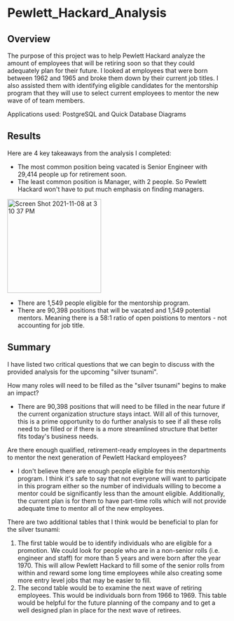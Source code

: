 # Pewlett_Hackard_Analysis

## Overview
The purpose of this project was to help Pewlett Hackard analyze the amount of employees that will be retiring soon so that they could adequately plan for their future. I looked at employees that were born between 1962 and 1965 and broke them down by their current job titles. I also assisted them with identifying eligible candidates for the mentorship program that they will use to select current employees to mentor the new wave of of team members.

Applications used: PostgreSQL and Quick Database Diagrams

## Results
Here are 4 key takeaways from the analysis I completed:
- The most common position being vacated is Senior Engineer with 29,414 people up for retirement soon.
- The least common position is Manager, with 2 people. So Pewlett Hackard won't have to put much emphasis on finding managers.
<img width="214" alt="Screen Shot 2021-11-08 at 3 10 37 PM" src="https://user-images.githubusercontent.com/90946252/140818729-8c23f4bc-654d-4697-a21d-1ccf038de738.png">

- There are 1,549 people eligible for the mentorship program.
- There are 90,398 positions that will be vacated and 1,549 potential mentors. Meaning there is a 58:1 ratio of open poistions to mentors - not accounting for job title.

## Summary
I have listed two critical questions that we can begin to discuss with the provided analysis for the upcoming "silver tsunami".

How many roles will need to be filled as the "silver tsunami" begins to make an impact?
- There are 90,398 positions that will need to be filled in the near future if the current organization structure stays intact. Will all of this turnover, this is a prime opportunity to do further analysis to see if all these rolls need to be filled or if there is a more streamlined structure that better fits today's business needs.

Are there enough qualified, retirement-ready employees in the departments to mentor the next generation of Pewlett Hackard employees?
- I don't believe there are enough people eligible for this mentorship program. I think it's safe to say that not everyone will want to participate in this program either so the number of individuals willing to become a mentor could be significantly less than the amount eligible. Additionally, the current plan is for them to have part-time rolls which will not provide adequate time to mentor all of the new employees.

There are two additional tables that I think would be beneficial to plan for the silver tsunami:
1. The first table would be to identify individuals who are eligible for a promotion. We could look for people who are in a non-senior rolls (i.e. engineer and staff) for more than 5 years and were born after the year 1970. This will allow Pewlett Hackard to fill some of the senior rolls from within and reward some long time employees while also creating some more entry level jobs that may be easier to fill.
2. The second table would be to examine the next wave of retiring employees. This would be individuals born from 1966 to 1969. This table would be helpful for the future planning of the company and to get a well designed plan in place for the next wave of retirees.
